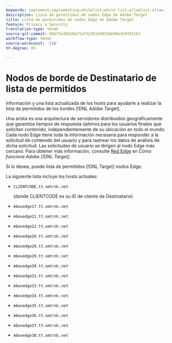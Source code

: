 ```yaml
---
keywords: implement;implementing;whitelist;white list;allowlist;allow list;edge;edges
description: Lista de permitidos de nodos Edge de Adobe Target
title: Lista de permitidos de nodos Edge de Adobe Target
feature: Privacy & Security
translation-type: tm+mt
source-git-commit: 6bb75e3b818a71af323614d9150e50e3e9f611b7
workflow-type: tm+mt
source-wordcount: '116'
ht-degree: 0%

---
```



# Nodos de borde de Destinatario de lista de permitidos

Información y una lista actualizada de los hosts para ayudarle a realizar la lista de permitidos de los bordes [!DNL Adobe Target].

Una arista es una arquitectura de servidores distribuidos geográficamente que garantiza tiempos de respuesta óptimos para los usuarios finales que solicitan contenido, independientemente de su ubicación en todo el mundo. Cada nodo Edge tiene toda la información necesaria para responder a la solicitud de contenido del usuario y para rastrear los datos de análisis de dicha solicitud. Las solicitudes de usuario se dirigen al nodo Edge más cercano. Para obtener más información, consulte [Red Edge](/help/c-intro/how-target-works.md#concept_0AE2ED8E9DE64288A8B30FCBF1040934) en *Cómo funciona Adobe [!DNL Target]*.

Si lo desea, puede lista de permitidos [!DNL Target] nodos Edge.

La siguiente lista incluye los hosts actuales:

* `CLIENTCODE.tt.omtrdc.net`

   (donde CLIENTCODE es su ID de cliente de Destinatario)

* `mboxedge17.tt.omtrdc.net`
* `mboxedge21.tt.omtrdc.net`
* `mboxedge22.tt.omtrdc.net`
* `mboxedge26.tt.omtrdc.net`
* `mboxedge28.tt.omtrdc.net`
* `mboxedge29.tt.omtrdc.net`
* `mboxedge30.tt.omtrdc.net`
* `mboxedge31.tt.omtrdc.net`
* `mboxedge32.tt.omtrdc.net`
* `mboxedge34.tt.omtrdc.net`
* `mboxedge35.tt.omtrdc.net`
* `mboxedge36.tt.omtrdc.net`
* `mboxedge37.tt.omtrdc.net`
* `mboxedge38.tt.omtrdc.net`